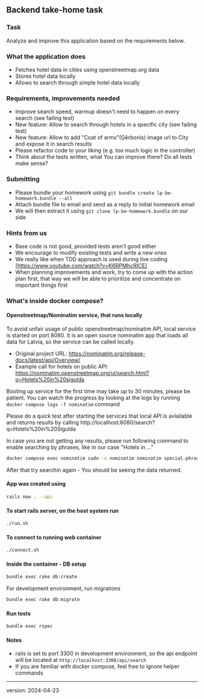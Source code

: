 ## Backend take-home task

### Task
Analyze and improve this application based on the requirements below.

### What the application does
- Fetches hotel data in cities using openstreetmap.org data
- Stores hotel data locally
- Allows to search through simple hotel data locally

### Requirements, improvements needed
- Improve search speed, warmup doesn't need to happen on every search (see failing test)
- New feature: Allow to search through hotels in a specific city (see failing test)
- New feature: Allow to add "Coat of arms"(Ģērbonis) image url to City and expose it in search results
- Please refactor code to your liking (e.g. too much logic in the controller)
- Think about the tests written, what You can improve there? Do all tests make sense?

### Submitting
- Please bundle your homework using `git bundle create lp-be-homework.bundle --all`
- Attach bundle file to email and send as a reply to initial homework email
- We will then extract it using `git clone lp-be-homework.bundle` on our side

### Hints from us
- Base code is not good, provided tests aren't good either
- We encourage to modify existing tests and write a new ones
- We really like when TDD approach is used during live coding [https://www.youtube.com/watch?v=K6RPMhcRICE]
- When planning improvements and work, try to come up with the action plan first, that way we will be able to prioritize and concentrate on important things first


### What's inside docker compose?

#### Openstreetmap/Nominatim service, that runs locally
To avoid unfair usage of public openstreetmap/nominatim API, local service is started on port 8080. 
It is an open source nominatim app that loads all data for Latvia, so the service can be called locally.


- Original project URL: https://nominatim.org/release-docs/latest/api/Overview/
- Example call for hotels on public API: https://nominatim.openstreetmap.org/ui/search.html?q=Hotels%20in%20sigulda

Booting up service for the first time may take up to 30 minutes, please be patient. You can watch the progress by looking
at the logs by running `docker compose logs -f nominatim` command

Please do a quick test after starting the services that local API is avlailable and returns results by calling
http://localhost:8080/search?q=Hotels%20in%20Sigulda

In case you are not getting any results, please run following command to enable searching by phrases, like in our case "Hotels in ..."
```bash
docker compose exec nominatim sudo -u nominatim nominatim special-phrases --import-from-wiki --project-dir /nominatim

```
After that try searchin again - You should be seeing the data returned.

#### App was created using
```bash
rails new . --api
```

#### To start rails server, on the host system run
```bash
./run.sh
```

#### To connect to running web container
```bash
./connect.sh
```

#### Inside the container - DB setup
```bash
bundle exec rake db:create
```

For development environment, run migrations
```bash
bundle exec rake db:migrate
```

#### Run tests
```bash
bundle exec rspec
```

#### Notes

* rails is set to port 3300 in development environment, so the api endpoint will be located at `http://localhost:3300/api/search`
* If you are familiar with docker compose, feel free to ignore helper commands

---
version: 2024-04-23


